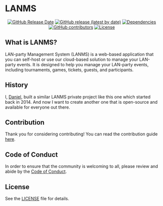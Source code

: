 # LANMS

<p align="center">
    <a href="https://github.com/kilobyteno/LANMS"><img alt="GitHub Release Date" src="https://img.shields.io/github/release-date/kilobyteno/LANMS"></a>
    <a href="https://github.com/kilobyteno/LANMS"><img alt="GitHub release (latest by date)" src="https://img.shields.io/github/v/release/kilobyteno/LANMS"></a>
    <a href="https://libraries.io/github/kilobyteno/LANMS"><img src="https://img.shields.io/librariesio/github/kilobyteno/LANMS" alt="Dependencies"></a>
    <a href="https://libraries.io/github/kilobyteno/LANMS"><img alt="GitHub contributors" src="https://img.shields.io/github/contributors/kilobyteno/LANMS"></a>
    <a href="https://github.com/kilobyteno/LANMS"><img src="https://img.shields.io/github/license/kilobyteno/LANMS" alt="License"></a>
</p>

## What is LANMS?
LAN-party Management System (LANMS) is a web-based application that you can self-host or use our cloud-based solution to manage your LAN-party events. It is designed to help you manage your LAN-party events, including tournaments, games, tickets, guests, and participants.

## History

I, [Daniel](https://github.com/dsbilling), built a similar LANMS private project like this one which started back in 2014. And now I want to create another one that is open-source and available for everyone out there.

## Contribution

Thank you for considering contributing! You can read the contribution guide [here](.github/CONTRIBUTING.md).

## Code of Conduct

In order to ensure that the community is welcoming to all, please review and abide by the [Code of Conduct](.github/CODE_OF_CONDUCT.md).


## License

See the [LICENSE](LICENSE) file for details.
